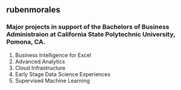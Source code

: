 ## rubenmorales
### Major projects in support of the Bachelors of Business Administraion at California State Polytechnic University, Pomona, CA.
1. Business Intelligence for Excel
2. Advanced Analytics 
3. Cloud Infrastructure
4. Early Stage Data Science Experiences
5. Supervised Machine Learning
